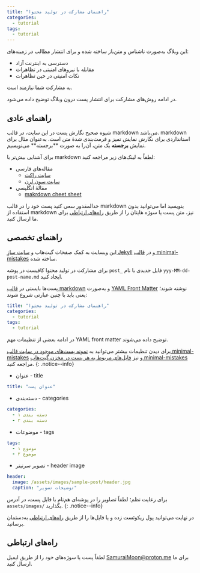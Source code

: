 ```yaml
---
title: "راهنمای مشارکت در تولید محتوا"
categories:
  - tutorial
tags:
  - tutorial
---
```


این وبلاگ به‌صورت ناشناس و متن‌باز ساخته شده و برای انتشار مطالب در زمینه‌های:

* دسترسی به اینترنت آزاد
* مقابله با نیروهای امنیتی در تظاهرات
* نکات امنیتی در حین تظاهرات

به مشارکت شما نیازمند است.

در ادامه روش‌های مشارکت برای انتشار پست درون وبلاگ توضیح داده می‌شود.

## راهنمای عادی

شیوه صحیح نگارش پست در این سایت، در قالب markdown می‌باشد. markdown استانداردی برای نگارش نمایش تمیز و فرمت‌بندی شدهٔ متن است. به‌عنوان مثال برای نمایش **برجسته** یک متن، آن‌را به صورت \*\*برجسته\*\* می‌نویسیم.

برای آشنایی بیش‌تر با markdown لطفاً به لینک‌های زیر مراجعه کنید:

* مقاله‌های فارسی
	* [سایت راکت](https://roocket.ir/articles/learn-use-markdown)
	* [سایت سون لرن](https://7learn.com/blog/everything-about-markdown)
* مقالهٔ انگلیسی
	* [makrdown cheet sheet](https://www.markdownguide.org/cheat-sheet)

حدالمقدور سعی کنید پست خود را در قالب markdown بنویسید اما می‌توانید بدون استفاده از markdown نیز، متن پست یا سوژه هایتان را از طریق [راه‌های ارتباطی](#راههای-ارتباطی) برای ما ارسال کنید.

## راهنمای تخصصی

این وبسایت به کمک صفحات گیت‌هاب و [سایت سازِ Jekyll](https://jekyllrb.com/) و در [قالب minimal-mistakes](https://github.com/mmistakes/minimal-mistakes/) ساخته شده.

برای مشارکت در تولید محتوا کافیست در پوشه `post_` فایل جدیدی با نام `yyy-MM-dd-post-name.md` ایجاد کنید.

پست‌ها بایستی در [قالب markdown](https://www.markdownguide.org/cheat-sheet/) و به‌صورت [YAML Front Matter](https://assemble.io/docs/YAML-front-matter.html) نوشته شوند؛ یعنی باید با چنین عبارتی شروع شوند:

```yaml
title: "راهنمای مشارکت در تولید محتوا"
categories:
  - tutorial
tags:
  - tutorial
```

در ادامه بعضی از تنظیمات مهم YAML front matter توضیح داده می‌شوند.

برای دیدن تنظیمات بیشتر می‌توانید به [نمونه پست‌های موجود در سایت قالب minimal-mistakes](https://mmistakes.github.io/minimal-mistakes/year-archive/) و نیز [فایل‌های مربوط به هر پست در مخزن گیت‌هاب minimal-mistakes](https://github.com/mmistakes/minimal-mistakes/tree/master/docs/_posts) مراجعه کنید.
{: .notice--info}

* عنوان - title

```yaml
title: "عنوان پست"
```

* دسته‌بندی - categories

```yaml
categories:
  - دسته بندی ۱
  - دسته بندی ۲
```

* موضوعات - tags

```yaml
tags:
  - موضوع ۱
  - موضوع ۲
```

* تصویر سرتیتر - header image

```yaml
header:
  image: /assets/images/sample-post/header.jpg
  caption: "توضیحات تصویر"
```

برای رعایت نظم؛ لطفاً تصاویر را در پوشه‌ای هم‌نام با فایل پست، در آدرس `assets/images/` بگذارید.
{: .notice--info}

در نهایت می‌توانید پول ریکوئست زده و یا فایل‌ها را از طریق [راه‌های ارتباطی](#راههای-ارتباطی) به‌دستمان برسانید.

## راه‌های ارتباطی

لطفاً پست یا سوژه‌های خود را از طریق ایمیل [SamuraiMoon@proton.me](mailto:Samuraimoon@proton.me) برای ما ارسال کنید.
